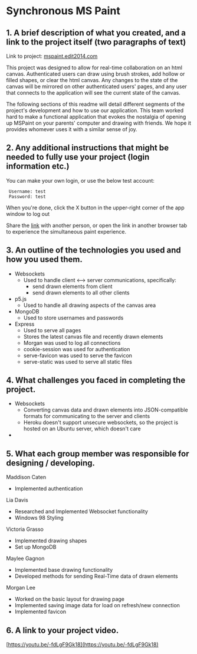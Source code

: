 # Synchronous MS Paint
## 1. A brief description of what you created, and a link to the project itself (two paragraphs of text)
   
    
   Link to project: [mspaint.edit2014.com](http://mspaint.edit2014.com)

   This project was designed to allow for real-time collaboration on an html canvas. Authenticated users can draw using brush strokes, add hollow or filled shapes, or clear the html canvas. Any changes to the state of the canvas will be mirrored on other authenticated users' pages, and any user that connects to the application will see the current state of the canvas.

   The following sections of this readme will detail different segments of the project's development and how to use our application. This team worked hard to make a functional application that evokes the nostalgia of opening up MSPaint on your parents' computer and drawing with friends. We hope it provides whomever uses it with a similar sense of joy.
   
## 2. Any additional instructions that might be needed to fully use your project (login information etc.)
   
You can make your own login, or use the below test account:
   
   ```
    Username: test
    Password: test
   ```

When you're done, click the X button in the upper-right corner of the app window to log out
   
Share the [link](http://mspaint.edit2014.com) with another person, or open the link in another browser tab to experience the simultaneous paint experience. 
## 3. An outline of the technologies you used and how you used them.
   
- Websockets
  - Used to handle client <--> server communications, specifically:
    - send drawn elements from client
    - send drawn elements to all other clients
- p5.js
  - Used to handle all drawing aspects of the canvas area
- MongoDB
  - Used to store usernames and passwords
- Express
  - Used to serve all pages
  - Stores the latest canvas file and recently drawn elements
  - Morgan was used to log all connections
  - cookie-session was used for authentication
  - serve-favicon was used to serve the favicon
  - serve-static was used to serve all static files

## 4. What challenges you faced in completing the project.
- Websockets
  - Converting canvas data and drawn elements into JSON-compatible formats for communicating to the server and clients
  - Heroku doesn't support unsecure websockets, so the project is hosted on an Ubuntu server, which doesn't care 
- 

## 5. What each group member was responsible for designing / developing.
Maddison Caten
- Implemented authentication

Lia Davis
- Researched and Implemented Websocket functionality
- Windows 98 Styling

Victoria Grasso
  - Implemented drawing shapes
  - Set up MongoDB

Maylee Gagnon
  - Implemented base drawing functionality
  - Developed methods for sending Real-Time data of drawn elements

Morgan Lee
  - Worked on the basic layout for drawing page
  - Implemented saving image data for load on refresh/new connection
  - Implemented favicon

## 6. A link to your project video.
[https://youtu.be/-fdLgF9Gk18](https://youtu.be/-fdLgF9Gk18)